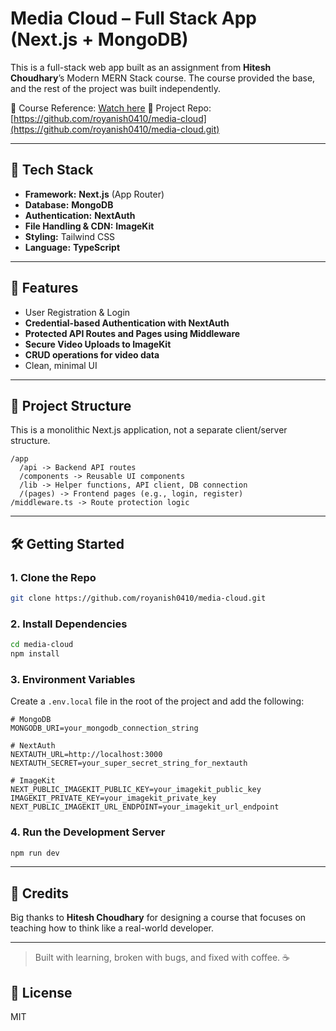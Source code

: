 
# Media Cloud – Full Stack App (Next.js + MongoDB)

This is a full-stack web app built as an assignment from **Hitesh Choudhary**’s Modern MERN Stack course.
The course provided the base, and the rest of the project was built independently.

🎥 Course Reference: [Watch here](https://youtu.be/c8Z73cVl6x4?si=Q2H7j9sSmI4cjs-1)
📂 Project Repo: [https://github.com/royanish0410/media-cloud](https://github.com/royanish0410/media-cloud.git)

-----

## 🚀 Tech Stack

  - **Framework:** **Next.js** (App Router)
  - **Database:** **MongoDB**
  - **Authentication:** **NextAuth**
  - **File Handling & CDN:** **ImageKit**
  - **Styling:** Tailwind CSS 
  - **Language:** **TypeScript**

-----

## 🔐 Features

  - User Registration & Login
  - **Credential-based Authentication with NextAuth**
  - **Protected API Routes and Pages using Middleware**
  - **Secure Video Uploads to ImageKit**
  - **CRUD operations for video data**
  - Clean, minimal UI

-----

## 📂 Project Structure

This is a monolithic Next.js application, not a separate client/server structure.

```
/app
  /api -> Backend API routes
  /components -> Reusable UI components
  /lib -> Helper functions, API client, DB connection
  /(pages) -> Frontend pages (e.g., login, register)
/middleware.ts -> Route protection logic
```

-----

## 🛠️ Getting Started

### 1\. Clone the Repo

```bash
git clone https://github.com/royanish0410/media-cloud.git
```

### 2\. Install Dependencies

```bash
cd media-cloud
npm install
```

### 3\. Environment Variables

Create a `.env.local` file in the root of the project and add the following:

```
# MongoDB
MONGODB_URI=your_mongodb_connection_string

# NextAuth
NEXTAUTH_URL=http://localhost:3000
NEXTAUTH_SECRET=your_super_secret_string_for_nextauth

# ImageKit
NEXT_PUBLIC_IMAGEKIT_PUBLIC_KEY=your_imagekit_public_key
IMAGEKIT_PRIVATE_KEY=your_imagekit_private_key
NEXT_PUBLIC_IMAGEKIT_URL_ENDPOINT=your_imagekit_url_endpoint
```

### 4\. Run the Development Server

```bash
npm run dev
```

-----

## 🙌 Credits

Big thanks to **Hitesh Choudhary** for designing a course that focuses on teaching how to think like a real-world developer.

-----

> Built with learning, broken with bugs, and fixed with coffee. ☕

## 📄 License

MIT